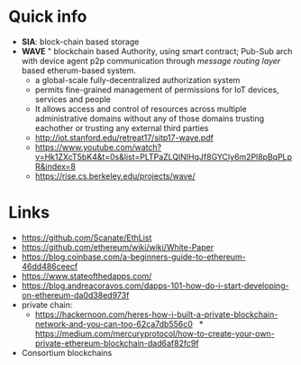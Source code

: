 # Quick info
* **SIA**: block-chain based storage 
* **WAVE** " blockchain based Authority, using smart contract; Pub-Sub arch with device agent p2p communication through *message routing layer* based etherum-based system.
  * a global-scale fully-decentralized authorization system
  * permits fine-grained management of permissions for IoT devices, services and people
  * It allows access and control of resources across multiple administrative domains without any of those domains trusting eachother or trusting any external third parties
  * http://iot.stanford.edu/retreat17/sitp17-wave.pdf
  * https://www.youtube.com/watch?v=Hk1ZXcT5bK4&t=0s&list=PLTPaZLQlNIHqJf8GYCly6m2Pl8pBqPLpR&index=8
  * https://rise.cs.berkeley.edu/projects/wave/

# Links 
* https://github.com/Scanate/EthList
* https://github.com/ethereum/wiki/wiki/White-Paper
* https://blog.coinbase.com/a-beginners-guide-to-ethereum-46dd486ceecf
* https://www.stateofthedapps.com/
* https://blog.andreacoravos.com/dapps-101-how-do-i-start-developing-on-ethereum-da0d38ed973f
* private chain:
   * https://hackernoon.com/heres-how-i-built-a-private-blockchain-network-and-you-can-too-62ca7db556c0
   * https://medium.com/mercuryprotocol/how-to-create-your-own-private-ethereum-blockchain-dad6af82fc9f
* Consortium blockchains
